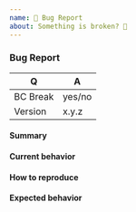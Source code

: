 ```yaml
---
name: 🐞 Bug Report
about: Something is broken? 🔨
---
```


### Bug Report

<!-- Fill in the relevant information below to help triage your issue. -->

| Q        | A      |
|----------|--------|
| BC Break | yes/no |
| Version  | x.y.z  |

#### Summary

<!-- Provide a summary describing the problem you are experiencing. -->

#### Current behavior

<!-- What is the current (buggy) behavior? -->

#### How to reproduce

<!--
Provide steps to reproduce the bug.
If possible, also add a code snippet with relevant configuration, entity mappings, DQL etc.
Adding a failing Unit or Functional Test would help us a lot - you can submit one in a Pull Request separately, referencing this bug report.
-->

#### Expected behavior

<!-- What was the expected (correct) behavior? -->
